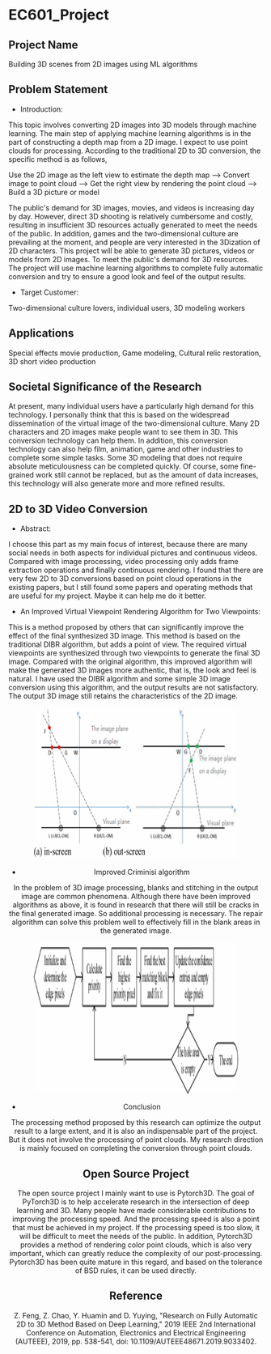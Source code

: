 # EC601_Project

## Project Name

 Building 3D scenes from 2D images using ML algorithms

## Problem Statement

* Introduction:

This topic involves converting 2D images into 3D models through machine learning. The main step of applying machine learning algorithms is in the part of constructing a depth map from a 2D image. I expect to use point clouds for processing. According to the traditional 2D to 3D conversion, the specific method is as follows,

Use the 2D image as the left view to estimate the depth map --> Convert image to point cloud --> Get the right view by rendering the point cloud --> Build a 3D picture or model

The public's demand for 3D images, movies, and videos is increasing day by day. However, direct 3D shooting is relatively cumbersome and costly, resulting in insufficient 3D resources actually generated to meet the needs of the public. In addition, games and the two-dimensional culture are prevailing at the moment, and people are very interested in the 3Dization of 2D characters.
This project will be able to generate 3D pictures, videos or models from 2D images. To meet the public's demand for 3D resources. The project will use machine learning algorithms to complete fully automatic conversion and try to ensure a good look and feel of the output results.

* Target Customer:

Two-dimensional culture lovers, individual users, 3D modeling workers

## Applications

Special effects movie production, Game modeling, Cultural relic restoration, 3D short video production

## Societal Significance of the Research

At present, many individual users have a particularly high demand for this technology. I personally think that this is based on the widespread dissemination of the virtual image of the two-dimensional culture. Many 2D characters and 2D images make people want to see them in 3D. This conversion technology can help them.
In addition, this conversion technology can also help film, animation, game and other industries to complete some simple tasks. Some 3D modeling that does not require absolute meticulousness can be completed quickly. Of course, some fine-grained work still cannot be replaced, but as the amount of data increases, this technology will also generate more and more refined results.

## 2D to 3D Video Conversion

* Abstract:

I choose this part as my main focus of interest, because there are many social needs in both aspects for individual pictures and continuous videos. Compared with image processing, video processing only adds frame extraction operations and finally continuous rendering.
I found that there are very few 2D to 3D conversions based on point cloud operations in the existing papers, but I still found some papers and operating methods that are useful for my project. Maybe it can help me do it better.

* An Improved Virtual Viewpoint Rendering Algorithm for Two Viewpoints:

This is a method proposed by others that can significantly improve the effect of the final synthesized 3D image. This method is based on the traditional DIBR algorithm, but adds a point of view. The required virtual viewpoints are synthesized through two viewpoints to generate the final 3D image.
Compared with the original algorithm, this improved algorithm will make the generated 3D images more authentic, that is, the look and feel is natural. I have used the DIBR algorithm and some simple 3D image conversion using this algorithm, and the output results are not satisfactory. The output 3D image still retains the characteristics of the 2D image.

<div align=center>
<img src="/images/fig1.gif" width="180" height="300" style="width:80%">

* Improved Criminisi algorithm

In the problem of 3D image processing, blanks and stitching in the output image are common phenomena. Although there have been improved algorithms as above, it is found in research that there will still be cracks in the final generated image. So additional processing is necessary.
The repair algorithm can solve this problem well to effectively fill in the blank areas in the generated image.

<div align=center>
<img src="/images/fig2.gif" width="180" height="300" style="width:80%">

* Conclusion

The processing method proposed by this research can optimize the output result to a large extent, and it is also an indispensable part of the project. But it does not involve the processing of point clouds. My research direction is mainly focused on completing the conversion through point clouds.

## Open Source Project

The open source project I mainly want to use is Pytorch3D. The goal of PyTorch3D is to help accelerate research in the intersection of deep learning and 3D. Many people have made considerable contributions to improving the processing speed. And the processing speed is also a point that must be achieved in my project. If the processing speed is too slow, it will be difficult to meet the needs of the public.
In addition, Pytorch3D provides a method of rendering color point clouds, which is also very important, which can greatly reduce the complexity of our post-processing. Pytorch3D has been quite mature in this regard, and based on the tolerance of BSD rules, it can be used directly.

## Reference

Z. Feng, Z. Chao, Y. Huamin and D. Yuying, "Research on Fully Automatic 2D to 3D Method Based on Deep Learning," 2019 IEEE 2nd International Conference on Automation, Electronics and Electrical Engineering (AUTEEE), 2019, pp. 538-541, doi: 10.1109/AUTEEE48671.2019.9033402.